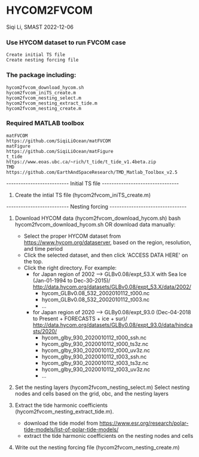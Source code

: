 # HYCOM2FVCOM

Siqi Li, SMAST
2022-12-06

### Use HYCOM dataset to run FVCOM case
    Create initial TS file
    Create nesting forcing file

### The package including:
    hycom2fvcom_download_hycom.sh
    hycom2fvcom_iniTS_create.m
    hycom2fvcom_nesting_select.m
    hycom2fvcom_nesting_extract_tide.m
    hycom2fvcom_nesting_create.m


### Required MATLAB toolbox
    matFVCOM
    https://github.com/SiqiLiOcean/matFVCOM
    matFigure
    https://github.com/SiqiLiOcean/matFigure
    t_tide
    https://www.eoas.ubc.ca/~rich/t_tide/t_tide_v1.4beta.zip
    TMD
    https://github.com/EarthAndSpaceResearch/TMD_Matlab_Toolbox_v2.5


-------------------------- Initial TS file --------------------------------
1. Create the intial TS file (hycom2fvcom_iniTS_create.m)


-------------------------- Nesting forcing --------------------------------
1. Download HYCOM data (hycom2fvcom_download_hycom.sh)
   bash hycom2fvcom_download_hycom.sh
      OR
   download data manually:
    + Select the proper HYCOM dataset from https://www.hycom.org/dataserver,
      based on the region, resolution, and time period
    + Click the selected dataset, and then click 'ACCESS DATA HERE' on the
      top.
    + Click the right directory. For example:
      + for Japan region of 2002
       --> GLBv0.08/expt_53.X with Sea Ice (Jan-01-1994 to Dec-30-2015)/
           http://data.hycom.org/datasets/GLBv0.08/expt_53.X/data/2002/   
           + hycom_GLBv0.08_532_2002010112_t000.nc
           + hycom_GLBv0.08_532_2002010112_t003.nc
           + ...
      + for Japan region of 2020
       --> GLBy0.08/expt_93.0 (Dec-04-2018 to Present + FORECASTS + ice + sur)/
           http://data.hycom.org/datasets/GLBy0.08/expt_93.0/data/hindcasts/2020/   
           + hycom_glby_930_2020010112_t000_ssh.nc
           + hycom_glby_930_2020010112_t000_ts3z.nc
           + hycom_glby_930_2020010112_t000_uv3z.nc
           + hycom_glby_930_2020010112_t003_ssh.nc
           + hycom_glby_930_2020010112_t003_ts3z.nc
           + hycom_glby_930_2020010112_t003_uv3z.nc
           + ...

2. Set the nesting layers (hycom2fvcom_nesting_select.m)
    Select nesting nodes and cells based on the grid, obc, and the nesting layers

3. Extract the tide harmonic coefficients (hycom2fvcom_nesting_extract_tide.m).
    + download the tide model from
      https://www.esr.org/research/polar-tide-models/list-of-polar-tide-models/
    + extract the tide harmonic coefficients on the nesting nodes and cells

4. Write out the nesting forcing file (hycom2fvcom_nesting_create.m)

